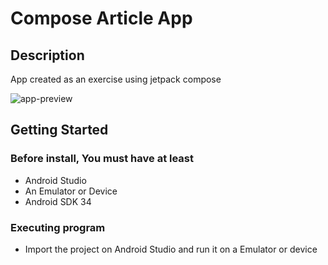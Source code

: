 # Compose Article App

## Description

App created as an exercise using jetpack compose

![app-preview](https://github.com/EdilsonDiasAlves/ComposeArticle/assets/5980465/6e7326fd-9735-49a6-96d6-b12a45f8a1e6)

## Getting Started

### Before install, You must have at least

* Android Studio
* An Emulator or Device
* Android SDK 34

### Executing program

* Import the project on Android Studio and run it on a Emulator or device

